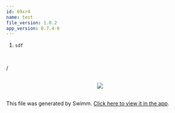 ```yaml
---
id: 69xr4
name: test
file_version: 1.0.2
app_version: 0.7.4-0
---
```


1.  `sdf`

<br/>

/

<br/>

<div align="center"><img src="https://firebasestorage.googleapis.com/v0/b/swimm-dev-content/o/repositories%2FZ2l0aHViJTNBJTNBR2l0aHViSW50cm8tMSUzQSUzQWVtaWxpeWF0cmFraHRlbmJlcmc%3D%2F3cbce833-e3cc-4783-b0b9-a2c5f36bc07b.png?alt=media&token=a7f9960f-667d-4076-92d0-546b9193e974" style="width:'50%'"/></div>

<br/>

This file was generated by Swimm. [Click here to view it in the app](https://swimm-web-app.web.app/repos/Z2l0aHViJTNBJTNBR2l0aHViSW50cm8tMSUzQSUzQWVtaWxpeWF0cmFraHRlbmJlcmc=/docs/69xr4).